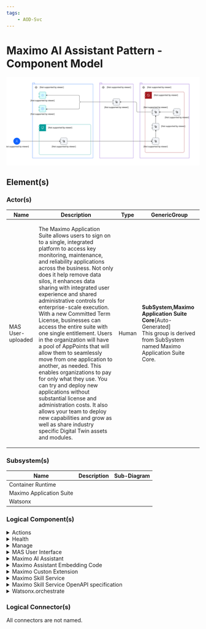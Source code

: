 ```yaml
---
tags:
    - AOD-Svc
---
```


#  Maximo AI Assistant Pattern - Component Model




![Maximo AI Assistant Pattern - Component Model](../../../img/aodservices_4zkPguMTpkU_BtQWIkjwL.svg)








## Element(s)




### Actor(s)

| Name | Description | Type | GenericGroup |
| --- | --- | --- | --- |
| MAS User-uploaded | <p>The Maximo Application Suite allows users to sign on to a single, integrated platform to access key monitoring, maintenance, and reliability applications across the business. Not only does it help remove data silos, it enhances data sharing with integrated user experience and shared administrative controls for enterprise-scale execution. With a new Committed Term License, businesses can access the entire suite with one single entitlement. Users in the organization will have a pool of AppPoints that will allow them to seamlessly move from one application to another, as needed. This enables organizations to pay for only what they use. You can try and deploy new applications without substantial license and administration costs. It also allows your team to deploy new capabilities and grow as well as share industry specific Digital Twin assets and modules.</p> | Human | <div><strong>SubSystem,Maximo Application Suite Core</strong>[Auto-Generated]</div><div>This group is derived from SubSystem named Maximo Application Suite Core.</div> |





### Subsystem(s)

| Name | Description | Sub-Diagram |
| --- | --- | --- |
| Container Runtime |  |  |
| Maximo Application Suite |  |  |
| Watsonx |  |  |





### Logical Component(s)

    

<details markdown=1>
<summary markdown="span">Actions</summary>

<table>
    <caption></caption>
    <tr>
        <td> <strong>Name</strong> </td>
        <td>Actions</td>
    </tr> 
    <tr>
        <td> <strong>Description</strong> </td>
        <td><p>Provides the functionality to react to cretain actions within the AI Assistant</p></td>
    </tr>
</table>
</details>


    

<details markdown=1>
<summary markdown="span">Health</summary>

<table>
    <caption></caption>
    <tr>
        <td> <strong>Name</strong> </td>
        <td>Health</td>
    </tr> 
    <tr>
        <td> <strong>Description</strong> </td>
        <td><p>Manage the health of your assets using IoT data from asset sensors, asset records and work history to increase asset availability and improve replacement planning. Get a true view of asset health via dashboard displays to provide evidence to base operational decisions.</p></td>
    </tr>
    <tr>
        <td> <strong>Primary Capability</strong> </td>
        <td><div>application</div></td>
    </tr>
    <tr>
        <td> <strong>Functional Requirement</strong> </td>
        <td><div>MAS Health - Maximo Application Suite: Health Functional Requirement-uploaded</div></td>
    </tr>
</table>
</details>


    

<details markdown=1>
<summary markdown="span">Manage</summary>

<table>
    <caption></caption>
    <tr>
        <td> <strong>Name</strong> </td>
        <td>Manage</td>
    </tr> 
    <tr>
        <td> <strong>Description</strong> </td>
        <td><p>Reduce downtime and costs by optimizing asset management and maintenance processes to improve operational performance. Leverage embedded industry expertise with best-practice data models and workflows to accelerate your industry transformation. Unify asset management processes using role-based workspaces to help teams across your enterprise. Unify robust asset life cycle and maintenance management activities, providing insight into all enterprise assets, their conditions and work processes to achieve better planning<br>and control.</p></td>
    </tr>
    <tr>
        <td> <strong>Primary Capability</strong> </td>
        <td><div>application</div></td>
    </tr>
    <tr>
        <td> <strong>Functional Requirement</strong> </td>
        <td><div>MAS Manage WOI - AI: Work Order Intelligence</div><div>MAS Manage - Maximo Application Suite: Manage Functioanl Requirement-uploaded</div></td>
    </tr>
</table>
</details>


    

<details markdown=1>
<summary markdown="span">MAS User Interface</summary>

<table>
    <caption></caption>
    <tr>
        <td> <strong>Name</strong> </td>
        <td>MAS User Interface</td>
    </tr> 
    <tr>
        <td> <strong>Description</strong> </td>
        <td><p>USer Interface for the MAS suite of applications</p></td>
    </tr>
    <tr>
        <td> <strong>Primary Capability</strong> </td>
        <td><div>application</div></td>
    </tr>
</table>
</details>


    

<details markdown=1>
<summary markdown="span">Maximo AI Assistant</summary>

<table>
    <caption></caption>
    <tr>
        <td> <strong>Name</strong> </td>
        <td>Maximo AI Assistant</td>
    </tr> 
    <tr>
        <td> <strong>Description</strong> </td>
        <td><p>Maximo AI Assistant Provides capabilities to allow for determining asset health, examining the work orders for the asset and the creation of work orders for remedying unhealthy assets all through a natural language interface</p></td>
    </tr>
</table>
</details>


    

<details markdown=1>
<summary markdown="span">Maximo Assistant Embedding Code</summary>

<table>
    <caption></caption>
    <tr>
        <td> <strong>Name</strong> </td>
        <td>Maximo Assistant Embedding Code</td>
    </tr> 
    <tr>
        <td> <strong>Description</strong> </td>
        <td><p>Code to embed the MAximo AI Assistant into the Maximo Application Suite User Interfaces</p></td>
    </tr>
</table>
</details>


    

<details markdown=1>
<summary markdown="span">Maximo Custon Extension</summary>

<table>
    <caption></caption>
    <tr>
        <td> <strong>Name</strong> </td>
        <td>Maximo Custon Extension</td>
    </tr> 
</table>
</details>


    

<details markdown=1>
<summary markdown="span">Maximo Skill Service</summary>

<table>
    <caption></caption>
    <tr>
        <td> <strong>Name</strong> </td>
        <td>Maximo Skill Service</td>
    </tr> 
    <tr>
        <td> <strong>Description</strong> </td>
        <td><p>Provides the capability to interact with the manage and health applications via the OSLC service that they provide</p></td>
    </tr>
</table>
</details>


    

<details markdown=1>
<summary markdown="span">Maximo Skill Service OpenAPI specification</summary>

<table>
    <caption></caption>
    <tr>
        <td> <strong>Name</strong> </td>
        <td>Maximo Skill Service OpenAPI specification</td>
    </tr> 
    <tr>
        <td> <strong>Description</strong> </td>
        <td><p>The OpenAPI Specification for the servceis provided by the Maximo Skill Service component</p></td>
    </tr>
</table>
</details>


    

<details markdown=1>
<summary markdown="span">Watsonx.orchestrate</summary>

<table>
    <caption></caption>
    <tr>
        <td> <strong>Name</strong> </td>
        <td>Watsonx.orchestrate</td>
    </tr> 
    <tr>
        <td> <strong>Description</strong> </td>
        <td><p>IBM watsonx Orchestrate, powered by LLMs, is here to help by bringing generative AI and automation to every business domain across the enterprise.</p><ul><li>Delivers conversational AI and automation capabilities to transform how work gets done while increasing productivity, lowering costs and improving agility.</li><li>It's personalized with the skills to support the work of your teams, using the tools they already use.</li><li>Use purpose-built AI assistants for quick and easy task completion and complex processes facilitated  by engaging natural language experience</li><li>Empower domain experts to create customized AI assistants with a low-code builder, supporting diverse enterprise functions like HR, Finance, Sales, and Procurement.</li></ul><p>Build your AI assistant with Orchestrate to streamline your team's efforts and reclaim your day.</p></td>
    </tr>
    <tr>
        <td> <strong>Primary Capability</strong> </td>
        <td><div>application</div></td>
    </tr>
</table>
</details>


    




### Logical Connector(s)






All connectors are not named.

    




